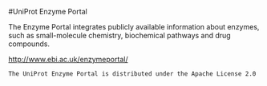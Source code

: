 #UniProt Enzyme Portal

The Enzyme Portal integrates publicly available information about enzymes, such as small-molecule chemistry, biochemical pathways and drug compounds.

http://www.ebi.ac.uk/enzymeportal/

`The UniProt Enzyme Portal is distributed under the Apache License 2.0`
